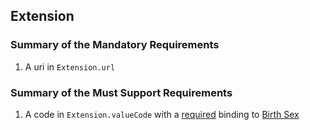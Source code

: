 ## Extension

### Summary of the Mandatory Requirements
1.  A  uri  in `Extension.url`

### Summary of the Must Support Requirements
1.  A  code  in `Extension.valueCode`
with a [required](http://hl7.org/fhir/R4/terminologies.html#required)
 binding to [Birth Sex](http://hl7.org/fhir/us/core/ValueSet/birthsex)